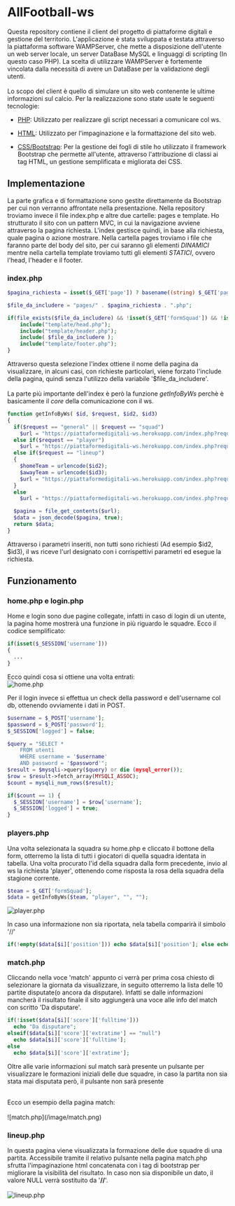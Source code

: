 # AllFootball-ws
Questa repository contiene il client del progetto di piattaforme digitali e gestione del territorio.
L'applicazione è stata sviluppata e testata attraverso la piattaforma software WAMPServer, che mette a disposizione dell'utente un web server locale, un server DataBase MySQL e linguaggi di scripting (In questo caso PHP). La scelta di utilizzare WAMPServer è fortemente vincolata dalla necessità di avere un DataBase per la validazione degli utenti. <br><br>
Lo scopo del client è quello di simulare un sito web contenente le ultime informazioni sul calcio. Per la realizzazione sono state usate le seguenti tecnologie:

  - [PHP](https://www.php.net/): Utilizzato per realizzare gli script necessari a comunicare col ws.

  - [HTML](https://it.wikipedia.org/wiki/HTML): Utilizzato per l'impaginazione e la formattazione del sito web.

  - [CSS/Bootstrap](https://getbootstrap.com/): Per la gestione dei fogli di stile ho utilizzato il framework Bootstrap che permette all'utente, attraverso l'attribuzione di classi ai tag HTML, un gestione semplificata e migliorata dei CSS.

## Implementazione
La parte grafica e di formattazione sono gestite direttamente da Bootstrap per cui non verranno affrontate nella presentazione.
Nella repository troviamo invece il file index.php e altre due cartelle: pages e template. Ho strutturato il sito con un pattern MVC, in cui la navigazione avviene attraverso la pagina richiesta. L'index gestisce quindi, in base alla richiesta, quale pagina o azione mostrare.
Nella cartella pages troviamo i file che faranno parte del body del sito, per cui saranno gli elementi <em>DINAMICI</em> mentre nella cartella
template troviamo tutti gli elementi <em>STATICI</em>, ovvero l'head, l'header e il footer.<br>

### index.php

```php
$pagina_richiesta = isset($_GET['page']) ? basename((string) $_GET['page']) : $pagina_di_default;

$file_da_includere = "pages/" . $pagina_richiesta . ".php";

if(file_exists($file_da_includere) && !isset($_GET['formSquad']) && !isset($_GET['fixId']) && !isset($_GET['daily_n'])){
    include("template/head.php");
    include("template/header.php");
    include( $file_da_includere );
    include("template/footer.php");
}
```

Attraverso questa selezione l'index ottiene il nome della pagina da visualizzare, in alcuni casi, con richieste particolari, viene forzato l'include della pagina, quindi senza l'utilizzo della variabile '$file_da_includere'.
<br><br>
La parte più importante dell'index è però la funzione <em>getInfoByWs</em> perchè è basicamente il <em>core</em> della comunicazione con il ws.
```php
function getInfoByWs( $id, $request, $id2, $id3)
{
  if($request == "general" || $request == "squad")
    $url = "https://piattaformedigitali-ws.herokuapp.com/index.php?request=". $request ."&league-id=". $id;
  else if($request == "player")
    $url = "https://piattaformedigitali-ws.herokuapp.com/index.php?request=player&team_id=". $id;
  else if($request == "lineup")
  {
    $homeTeam = urlencode($id2);
    $awayTeam = urlencode($id3);
    $url = "https://piattaformedigitali-ws.herokuapp.com/index.php?request=lineup&fix_id=". $id ."&home-team=". $homeTeam ."&away-team=". $awayTeam;
  }
  else
    $url = "https://piattaformedigitali-ws.herokuapp.com/index.php?request=roundfix&league-id=". $id ."&round=". $id2;

  $pagina = file_get_contents($url);
  $data = json_decode($pagina, true);
  return $data;
}
  ```
  Attraverso i parametri inseriti, non tutti sono richiesti (Ad esempio $id2, $id3), il ws riceve l'url designato con i corrispettivi parametri ed esegue la richiesta.

## Funzionamento
### home.php e login.php
  Home e login sono due pagine collegate, infatti in caso di login di un utente, la pagina home mostrerà una funzione in più riguardo le squadre. Ecco il codice semplificato:
  ```php
  if(isset($_SESSION['username']))
  {
    ...
  }
  ```
  Ecco quindi cosa si ottiene una volta entrati:<br>
  ![home.php](/image/home.png)


  Per il login invece si effettua un check della password e dell'username col db, ottenendo ovviamente i dati in POST.

  ```php
  $username = $_POST['username'];
  $password = $_POST['password'];
  $_SESSION['logged'] = false;

  $query = "SELECT *
      FROM utenti
      WHERE username = '$username'
      AND password = '$password'";
  $result = $mysqli->query($query) or die (mysql_error());
  $row = $result->fetch_array(MYSQLI_ASSOC);
  $count = mysqli_num_rows($result);

  if($count == 1) {
    $_SESSION['username'] = $row['username'];
    $_SESSION['logged'] = true;
  }
  ```
### players.php

  Una volta selezionata la squadra su home.php e cliccato il bottone della form, otterremo la lista di tutti i giocatori di quella squadra identata in tabella.
  Una volta procurato l'id della squadra dalla form precedente, invio al ws la richiesta 'player', ottenendo come risposta la rosa della squadra della stagione corrente.
  ```php
  $team = $_GET['formSquad'];
  $data = getInfoByWs($team, "player", "", "");
  ```
  ![player.php](/image/player.png)

  In caso una informazione non sia riportata, nela tabella comparirà il simbolo '//'
  ```php
  if(!empty($data[$i]['position'])) echo $data[$i]['position']; else echo "//"; echo "<br><br>"; // Posizione
  ```  

### match.php

  Cliccando nella voce 'match' appunto ci verrà per prima cosa chiesto di selezionare la giornata da visualizzare, in seguito otterremo la lista delle 10 partite disputate(o ancora da disputare). Infatti se dalle informazioni mancherà il risultato finale il sito aggiungerà una voce alle info del match con scritto 'Da disputare'.
  ```php
  if(!isset($data[$i]['score']['fulltime']))
    echo "Da disputare";
  elseif($data[$i]['score']['extratime'] == "null")
    echo $data[$i]['score']['fulltime'];
  else
    echo $data[$i]['score']['extratime'];
  ```  
  Oltre alle varie informazioni sul match sarà presente un pulsante per visualizzare le formazioni iniziali delle due squadre, in caso la partita non sia stata mai disputata però, il pulsante non sarà presente

  <br>
  Ecco un esempio della pagina match:<br><br>
  ![match.php](/image/match.png)

### lineup.php

  In questa pagina viene visualizzata la formazione delle due squadre di una partita. Accessibile tramite il relativo pulsante nella pagina match.php sfrutta l'impaginazione html concatenata con i tag di bootstrap per migliorare la visibilità del risultato. In caso non sia disponibile un dato, il valore NULL verrà sostituito da '<b>//</b>'.<br><br>
  ![lineup.php](/image/lineup.png)
